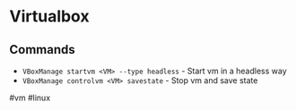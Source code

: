 # Virtualbox


## Commands

* `VBoxManage startvm <VM> --type headless` - Start vm in a headless way
* `VBoxManage controlvm <VM> savestate` - Stop vm and save state

#vm #linux
